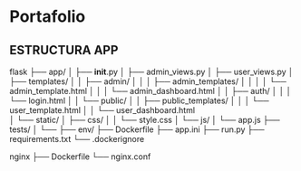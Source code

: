 # Portafolio
## ESTRUCTURA APP 
flask
├── app/
│   ├── __init__.py
│   ├── admin_views.py
│   ├── user_views.py
│   ├── templates/
│   │   ├── admin/
│   │   │   ├── admin_templates/
│   │   │   │    └── admin_template.html
│   │   │   └── admin_dashboard.html
│   │   ├── auth/
│   │   │   └── login.html
│   │   └── public/
│   │       ├── public_templates/
│   │       │   └── user_template.html
│   │       └── user_dashboard.html  
│   └── static/
│       ├── css/
│       │   └── style.css
│       └── js/
│           └── app.js
├── tests/
│   └──
├── env/
├── Dockerfile
├── app.ini
├── run.py
├── requirements.txt
└── .dockerignore

nginx
├── Dockerfile
└── nginx.conf
